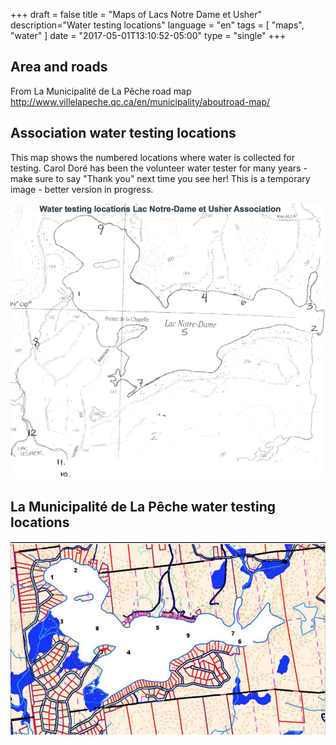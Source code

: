 +++
draft = false
title = "Maps of Lacs Notre Dame et Usher"
description="Water testing locations"
language = "en"
tags = [
    "maps",
    "water"
]
date = "2017-05-01T13:10:52-05:00"
type = "single"
+++

## Area and roads 

From La Municipalité de La Pêche road map http://www.villelapeche.qc.ca/en/municipality/aboutroad-map/

## Association water testing locations 
This map shows the numbered locations where water is collected for testing.  Carol Doré has been the volunteer water tester for many years - make sure to say "Thank you" next time you see her! 
This is a temporary image - better version in progress. 

<img src="/assets/img/maps/LND-Usher Test Locations.png" class="img-responsive img-rounded mrgn-bttm-md mrgn-tp-md" alt="numbered water testing locations by the Association" />

## La Municipalité de La Pêche water testing locations

<img src="/assets/img/maps/LaPeche_test_loc.png" class="img-responsive img-rounded mrgn-bttm-md mrgn-tp-md" alt="numbered water testing locations by the Municipality" />